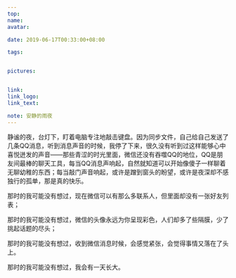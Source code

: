 ```yaml
---
top:
name: 
avatar:

date: 2019-06-17T00:33:00+08:00

tags:


pictures:


link: 
link_logo:
link_text: 

note: 安静的雨夜
---
```

静谧的夜，台灯下，盯着电脑专注地敲击键盘。因为同步文件，自己给自己发送了几条QQ消息，听到消息声音的时候，我停了下来，很久没有听到过这样能够心中喜悦迸发的声音——那些青涩的时光里面，微信还没有吞噬QQ的地位，QQ是朋友间最棒的聊天工具，每当QQ消息声响起，自然就知道可以开始像傻子一样聊着无聊幼稚的东西；每当敲门声音响起，或许是蹭到窗头的盼望，或许是夜深却不感独行的孤单，那是真的快乐。

那时的我可能没有想过，现在微信可以有那么多联系人，但里面却没有一张好友列表；

那时的我可能没有想过，微信的头像永远为你呈现彩色，人们却多了些隔膜，少了挑起话题的尽头；

那时的我可能没有想过，收到微信消息时候，会感觉紧张，会觉得事情又落在了头上。

那时的我可能没有想过，我会有一天长大。

